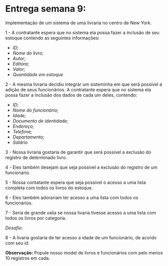 # Entrega semana 9:

Implementação de um sistema de uma livraria no centro de New York.

1 - A contratante espera que no sistema ela possa fazer a inclusão de seu estoque contendo as seguintes informações:

* *ID;*
* *Nome do livro;*
* *Autor;*
* *Editora;*
* *Valor;*
* *Quantidade em estoque*

2 - A mesma livraria decidiu integrar um sisteminha em que será possível a adição de seus funcionários. A contratante espera que no sistema ela possa fazer a inclusão dos dados de cada um deles, contendo:

* *ID;*
* *Nome do funcionário;*
* *Idade;*
* *Documento de identidade;*
* *Endereço;*
* *Telefone;*
* *Departamento;*
* *Salário*

3 - Nossa livraria gostaria de garantir que será possível a exclusão do registro de determinado livro.

4 - Eles também desejam que seja possível a exclusão do registro de um funcionário.

5 - Nossa contatante espera que seja possível o acesso a uma lista completa com todos os livros do estoque.

6 - Eles também adorariam ter acesso a uma lista com todos os funcionários.

7 - Seria de grande valia se nossa livaria tivesse acesso a uma lista com todos os livros por categoria.

*Desafio:*

8 - A livaria gostaria de ter acesso a idade de um funcionário, de acordo com seu id.

**Observação:** Popule nosso model de livros e funcionários com pelo menos 10 registros em cada.
